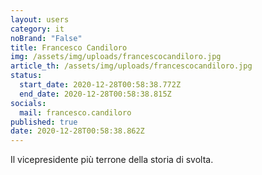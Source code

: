 ```yaml
---
layout: users
category: it
noBrand: "False"
title: Francesco Candiloro
img: /assets/img/uploads/francescocandiloro.jpg
article_th: /assets/img/uploads/francescocandiloro.jpg
status:
  start_date: 2020-12-28T00:58:38.772Z
  end_date: 2020-12-28T00:58:38.815Z
socials:
  mail: francesco.candiloro
published: true
date: 2020-12-28T00:58:38.862Z
---
```

Il vicepresidente più terrone della storia di svolta.